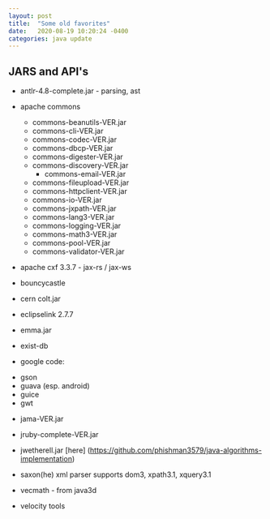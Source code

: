 ```yaml
---
layout: post
title:  "Some old favorites"
date:   2020-08-19 10:20:24 -0400
categories: java update
---
```


## JARS and API's
   
* antlr-4.8-complete.jar - parsing, ast

* apache commons
   - commons-beanutils-VER.jar
   - commons-cli-VER.jar
   - commons-codec-VER.jar
   - commons-dbcp-VER.jar
   - commons-digester-VER.jar
   - commons-discovery-VER.jar
	 - commons-email-VER.jar
   - commons-fileupload-VER.jar
   - commons-httpclient-VER.jar
   - commons-io-VER.jar
   - commons-jxpath-VER.jar
   - commons-lang3-VER.jar
   - commons-logging-VER.jar
   - commons-math3-VER.jar
   - commons-pool-VER.jar
   - commons-validator-VER.jar

*	 apache cxf 3.3.7 - jax-rs / jax-ws

*	 bouncycastle

*  cern colt.jar

*	 eclipselink 2.7.7

*	 emma.jar

*	 exist-db

*	 google code:
   - gson
   - guava (esp. android)
   - guice
   - gwt

*  jama-VER.jar

*  jruby-complete-VER.jar

*	 jwetherell.jar [here]
(https://github.com/phishman3579/java-algorithms-implementation)

*	 saxon(he) xml parser supports dom3, xpath3.1, xquery3.1
   
*   vecmath - from java3d

*   velocity tools
	 


